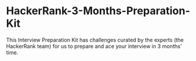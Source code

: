# HackerRank-3-Months-Preparation-Kit
This Interview Preparation Kit has challenges curated by the experts (the HackerRank team) for us to prepare and ace your interview in 3 months' time.
